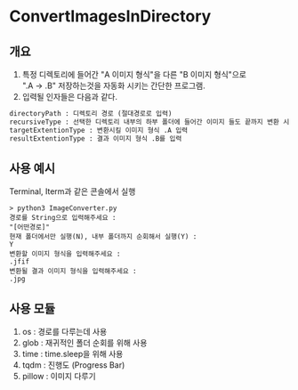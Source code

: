 # ConvertImagesInDirectory

## 개요
1. 특정 디렉토리에 들어간 "A 이미지 형식"을 다른 "B 이미지 형식"으로 </br>
".A -> .B" 저장하는것을 자동화 시키는 간단한 프로그램.
2. 입력될 인자들은 다음과 같다.

```txt
directoryPath : 디렉토리 경로 (절대경로로 입력)
recursiveType : 선택한 디렉토리 내부의 하부 폴더에 들어간 이미지 들도 끝까지 변환 시킬것인지 유무를 Y/N로 결정
targetExtentionType : 변환시킬 이미지 형식 .A 입력
resultExtentionType : 결과 이미지 형식 .B를 입력
```

## 사용 예시
Terminal, Iterm과 같은 콘솔에서 실행

```shell
> python3 ImageConverter.py
경로를 String으로 입력해주세요 : 
"[어떤경로]"                        
현재 폴더에서만 실행(N), 내부 폴더까지 순회해서 실행(Y) : 
Y
변환할 이미지 형식을 입력해주세요 : 
.jfif
변환될 결과 이미지 형식을 입력해주세요 : 
.jpg
```

## 사용 모듈
1. os : 경로를 다루는데 사용
2. glob : 재귀적인 폴더 순회를 위해 사용
3. time : time.sleep을 위해 사용
4. tqdm  : 진행도 (Progress Bar)
5. pillow : 이미지 다루기
